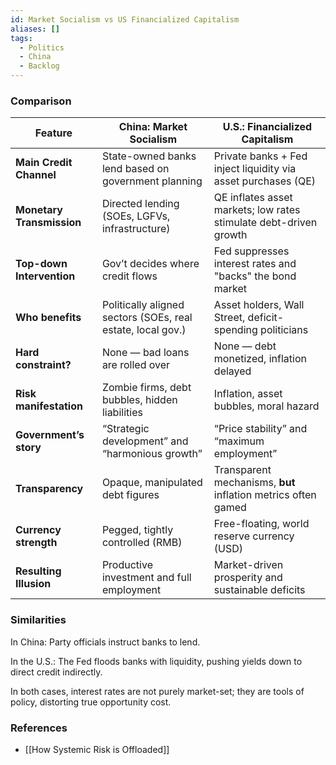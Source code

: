 ```yaml
---
id: Market Socialism vs US Financialized Capitalism
aliases: []
tags:
  - Politics
  - China
  - Backlog
---
```


### Comparison

| Feature                   | **China: Market Socialism**                                 | **U.S.: Financialized Capitalism**                                |
| ------------------------- | ----------------------------------------------------------- | ----------------------------------------------------------------- |
| **Main Credit Channel**   | State-owned banks lend based on government planning         | Private banks + Fed inject liquidity via asset purchases (QE)     |
| **Monetary Transmission** | Directed lending (SOEs, LGFVs, infrastructure)              | QE inflates asset markets; low rates stimulate debt-driven growth |
| **Top-down Intervention** | Gov’t decides where credit flows                            | Fed suppresses interest rates and "backs" the bond market         |
| **Who benefits**          | Politically aligned sectors (SOEs, real estate, local gov.) | Asset holders, Wall Street, deficit-spending politicians          |
| **Hard constraint?**      | None — bad loans are rolled over                            | None — debt monetized, inflation delayed                          |
| **Risk manifestation**    | Zombie firms, debt bubbles, hidden liabilities              | Inflation, asset bubbles, moral hazard                            |
| **Government’s story**    | “Strategic development” and “harmonious growth”             | “Price stability” and “maximum employment”                        |
| **Transparency**          | Opaque, manipulated debt figures                            | Transparent mechanisms, **but** inflation metrics often gamed     |
| **Currency strength**     | Pegged, tightly controlled (RMB)                            | Free-floating, world reserve currency (USD)                       |
| **Resulting Illusion**    | Productive investment and full employment                   | Market-driven prosperity and sustainable deficits                 |


### Similarities
In China: Party officials instruct banks to lend.

In the U.S.: The Fed floods banks with liquidity, pushing yields down to direct credit indirectly.

In both cases, interest rates are not purely market-set; they are tools of policy, distorting true opportunity cost.

### References
- [[How Systemic Risk is Offloaded]]

